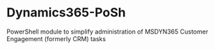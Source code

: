 # Dynamics365-PoSh
PowerShell module to simplify administration of MSDYN365 Customer Engagement (formerly CRM) tasks
